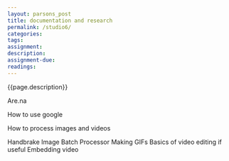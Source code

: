 ```yaml
---  
layout: parsons_post  
title: documentation and research
permalink: /studio6/  
categories:   
tags:  
assignment: 
description: 
assignment-due: 
readings: 
---  
```


{{page.description}}


Are.na

How to use google

How to process images and videos

Handbrake
Image Batch Processor
Making GIFs
Basics of video editing if useful
Embedding video

